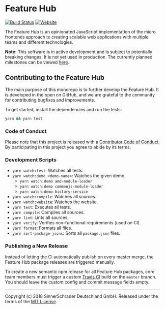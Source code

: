 # Feature Hub

[![Build Status][travis-ci-badge]][travis-ci]
[![Website][website-badge]][website]

The Feature Hub is an opinionated JavaScript implementation of the micro
frontends approach to creating scalable web applications with multiple teams and
different technologies.

**Note:** This software is in active development and is subject to potentially
breaking changes. It is not yet used in production. The currently planned
milestones can be viewed [here][milestones].

## Contributing to the Feature Hub

The main purpose of this monorepo is to further develop the Feature Hub. It is
developed in the open on GitHub, and we are grateful to the community for
contributing bugfixes and improvements.

To get started, install the dependencies and run the tests:

```sh
yarn && yarn test
```

### Code of Conduct

Please note that this project is released with a [Contributor Code of
Conduct][code-of-conduct]. By participating in this project you agree to abide
by its terms.

### Development Scripts

- `yarn watch:test`: Watches all tests.
- `yarn watch:demo <demo-name>`: Watches the given demo.
  - `yarn watch:demo amd-module-loader`
  - `yarn watch:demo commonjs-module-loader`
  - `yarn watch:demo history-service`
- `yarn watch:compile`: Watches all sources.
- `yarn watch:website`: Watches the website.
- `yarn test`: Executes all tests.
- `yarn compile`: Compiles all sources.
- `yarn lint`: Lints all sources.
- `yarn verify`: Verifies non-functional requirements (used on CI).
- `yarn format`: Formats all files.
- `yarn sort-package-jsons`: Sorts all `package.json` files.

### Publishing a New Release

Instead of letting the CI automatically publish on every master merge, the
Feature Hub package releases are triggered manually.

To create a new semantic npm release for all Feature Hub packages, core team
members must trigger a custom [Travis CI][travis-ci] build on the `master`
branch. You should leave the custom config and commit message fields empty.

---

Copyright (c) 2018 SinnerSchrader Deutschland GmbH. Released under the terms of
the [MIT License][license].

[code-of-conduct]:
  https://github.com/sinnerschrader/feature-hub/blob/master/CODE_OF_CONDUCT.md
[license]: https://github.com/sinnerschrader/feature-hub/blob/master/LICENSE
[milestones]: https://github.com/sinnerschrader/feature-hub/milestones
[travis-ci]: https://travis-ci.com/sinnerschrader/feature-hub
[travis-ci-badge]:
  https://travis-ci.com/sinnerschrader/feature-hub.svg?branch=master
[website]: https://feature-hub.netlify.com/
[website-badge]:
  https://img.shields.io/badge/website-Feature%20Hub-%234502da.svg
